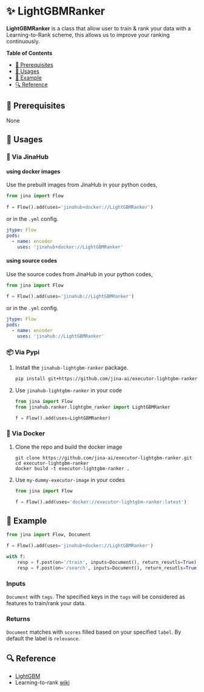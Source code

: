 # ✨ LightGBMRanker

**LightGBMRanker** is a class that allow user to train & rank your data with a Learning-to-Rank scheme,
this allows us to improve your ranking continuously.

<!-- START doctoc generated TOC please keep comment here to allow auto update -->
<!-- DON'T EDIT THIS SECTION, INSTEAD RE-RUN doctoc TO UPDATE -->
**Table of Contents**

- [🌱 Prerequisites](#-prerequisites)
- [🚀 Usages](#-usages)
- [🎉️ Example](#%EF%B8%8F-example)
- [🔍️ Reference](#%EF%B8%8F-reference)

<!-- END doctoc generated TOC please keep comment here to allow auto update -->

## 🌱 Prerequisites

None

## 🚀 Usages

### 🚚 Via JinaHub

#### using docker images
Use the prebuilt images from JinaHub in your python codes, 

```python
from jina import Flow
	
f = Flow().add(uses='jinahub+docker://LightGBMRanker')
```

or in the `.yml` config.
	
```yaml
jtype: Flow
pods:
  - name: encoder
    uses: 'jinahub+docker://LightGBMRanker'
```

#### using source codes
Use the source codes from JinaHub in your python codes,

```python
from jina import Flow
	
f = Flow().add(uses='jinahub://LightGBMRanker')
```

or in the `.yml` config.

```yaml
jtype: Flow
pods:
  - name: encoder
    uses: 'jinahub://LightGBMRanker'
```


### 📦️ Via Pypi

1. Install the `jinahub-lightgbm-ranker` package.

	```bash
	pip install git+https://github.com/jina-ai/executor-lightgbm-ranker.git
	```

1. Use `jinahub-lightgbm-ranker` in your code

	```python
	from jina import Flow
	from jinahub.ranker.lightgbm_ranker import LightGBMRanker
	
	f = Flow().add(uses=LightGBMRanker)
	```


### 🐳 Via Docker

1. Clone the repo and build the docker image

	```shell
	git clone https://github.com/jina-ai/executor-lightgbm-ranker.git
	cd executor-lightgbm-ranker
	docker build -t executor-lightgbm-ranker .
	```

1. Use `my-dummy-executor-image` in your codes

	```python
	from jina import Flow
	
	f = Flow().add(uses='docker://executor-lightgbm-ranker:latest')
	```
	

## 🎉️ Example 


```python
from jina import Flow, Document

f = Flow().add(uses='jinahub+docker://LightGBMRanker')

with f:
    resp = f.post(on='/train', inputs=Document(), return_resutls=True)
    resp = f.post(on='/search', inputs=Document(), return_resutls=True)
```

### Inputs 

`Document` with `tags`. The specified keys in the `tags` will be considered as features to train/rank your data.

### Returns

`Document` matches with `scores` filled based on your specified `label`. By default the label is `relevance`.


## 🔍️ Reference
- [LightGBM](https://lightgbm.readthedocs.io/en/latest/)
- Learning-to-rank [wiki](https://en.wikipedia.org/wiki/Learning_to_rank)

